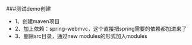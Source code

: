 ###测试demo创建
* 1、创建maven项目
* 2、加上依赖：spring-webmvc，这个直接把spring需要的依赖都加进来了
* 3、删除src目录，通过new modules的形式加入modules

